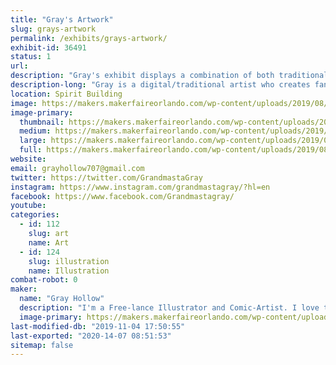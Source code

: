 ```yaml
---
title: "Gray's Artwork"
slug: grays-artwork
permalink: /exhibits/grays-artwork/
exhibit-id: 36491
status: 1
url: 
description: "Gray's exhibit displays a combination of both traditional and digital fan-art."
description-long: "Gray is a digital/traditional artist who creates fan-art inspired pieces. Some of those pieces include comic-book characters such as spider-man. Other inspirations are characters of video games, anime, cartoons, and Animated Movies."
location: Spirit Building
image: https://makers.makerfaireorlando.com/wp-content/uploads/2019/08/InsomiacSpidey_PrintReady-805x1024.jpg
image-primary:
  thumbnail: https://makers.makerfaireorlando.com/wp-content/uploads/2019/08/InsomiacSpidey_PrintReady-150x150.jpg
  medium: https://makers.makerfaireorlando.com/wp-content/uploads/2019/08/InsomiacSpidey_PrintReady-236x300.jpg
  large: https://makers.makerfaireorlando.com/wp-content/uploads/2019/08/InsomiacSpidey_PrintReady-805x1024.jpg
  full: https://makers.makerfaireorlando.com/wp-content/uploads/2019/08/InsomiacSpidey_PrintReady.jpg
website: 
email: grayhollow707@gmail.com
twitter: https://twitter.com/GrandmastaGray
instagram: https://www.instagram.com/grandmastagray/?hl=en
facebook: https://www.facebook.com/Grandmastagray/
youtube: 
categories:
  - id: 112
    slug: art
    name: Art
  - id: 124
    slug: illustration
    name: Illustration
combat-robot: 0
maker:
  name: "Gray Hollow"
  description: "I'm a Free-lance Illustrator and Comic-Artist. I love to draw Fan-art of comics, videogames,  cartoons, and animated movies.  "
  image-primary: https://makers.makerfaireorlando.com/wp-content/uploads/2019/08/IMG_0095-768x1024.jpg
last-modified-db: "2019-11-04 17:50:55"
last-exported: "2020-14-07 08:51:53"
sitemap: false
---
```

